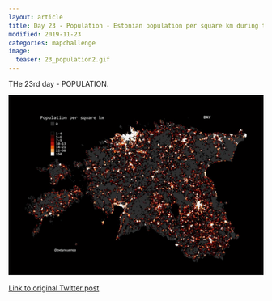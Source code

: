 ```yaml
---
layout: article
title: Day 23 - Population - Estonian population per square km during the day and night
modified: 2019-11-23
categories: mapchallenge
image:
  teaser: 23_population2.gif
---
```


THe 23rd day - POPULATION.

![image of day 23 post](../../images/23_population2.gif)

[Link to original Twitter post](https://twitter.com/evelynuuemaa/status/1198163135544397824)
